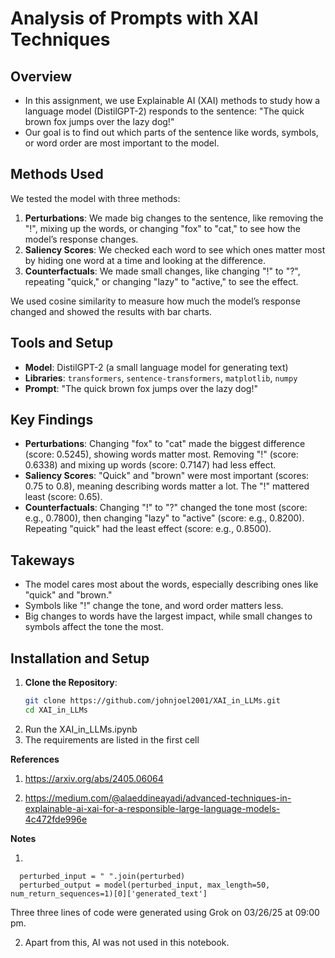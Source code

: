 # Analysis of Prompts with XAI Techniques

## Overview
- In this assignment, we use Explainable AI (XAI) methods to study how a language model (DistilGPT-2) responds to the sentence: "The quick brown fox jumps over the lazy dog!"
- Our goal is to find out which parts of the sentence like words, symbols, or word order are most important to the model.

## Methods Used
We tested the model with three methods:
1. **Perturbations**: We made big changes to the sentence, like removing the "!", mixing up the words, or changing "fox" to "cat," to see how the model’s response changes.
2. **Saliency Scores**: We checked each word to see which ones matter most by hiding one word at a time and looking at the difference.
3. **Counterfactuals**: We made small changes, like changing "!" to "?", repeating "quick," or changing "lazy" to "active," to see the effect.

We used cosine similarity to measure how much the model’s response changed and showed the results with bar charts.

## Tools and Setup
- **Model**: DistilGPT-2 (a small language model for generating text)
- **Libraries**: `transformers`, `sentence-transformers`, `matplotlib`, `numpy`
- **Prompt**: "The quick brown fox jumps over the lazy dog!"

## Key Findings
- **Perturbations**: Changing "fox" to "cat" made the biggest difference (score: 0.5245), showing words matter most. Removing "!" (score: 0.6338) and mixing up words (score: 0.7147) had less effect.
- **Saliency Scores**: "Quick" and "brown" were most important (scores: 0.75 to 0.8), meaning describing words matter a lot. The "!" mattered least (score: 0.65).
- **Counterfactuals**: Changing "!" to "?" changed the tone most (score: e.g., 0.7800), then changing "lazy" to "active" (score: e.g., 0.8200). Repeating "quick" had the least effect (score: e.g., 0.8500).

## Takeways
- The model cares most about the words, especially describing ones like "quick" and "brown." 
- Symbols like "!" change the tone, and word order matters less.
- Big changes to words have the largest impact, while small changes to symbols affect the tone the most.


## Installation and Setup

1. **Clone the Repository**:
   ```bash
   git clone https://github.com/johnjoel2001/XAI_in_LLMs.git
   cd XAI_in_LLMs
   ```
2. Run the XAI_in_LLMs.ipynb
3. The requirements are listed in the first cell

**References**

1) https://arxiv.org/abs/2405.06064

2) https://medium.com/@alaeddineayadi/advanced-techniques-in-explainable-ai-xai-for-a-responsible-large-language-models-4c472fde996e

**Notes**

1) 

```
  perturbed_input = " ".join(perturbed)
  perturbed_output = model(perturbed_input, max_length=50, num_return_sequences=1)[0]['generated_text']
```
Three three lines of code were generated using Grok on 03/26/25 at 09:00 pm.

2) Apart from this, AI was not used in this notebook.
